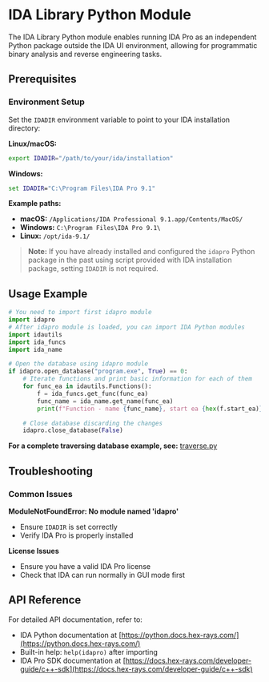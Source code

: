 # IDA Library Python Module

The IDA Library Python module enables running IDA Pro as an independent Python package outside the IDA UI environment, allowing for programmatic binary analysis and reverse engineering tasks.

## Prerequisites

### Environment Setup

Set the `IDADIR` environment variable to point to your IDA installation directory:

**Linux/macOS:**
```bash
export IDADIR="/path/to/your/ida/installation"
```

**Windows:**
```cmd
set IDADIR="C:\Program Files\IDA Pro 9.1"
```

**Example paths:**
- **macOS:** `/Applications/IDA Professional 9.1.app/Contents/MacOS/`
- **Windows:** `C:\Program Files\IDA Pro 9.1\`
- **Linux:** `/opt/ida-9.1/`

> **Note:** If you have already installed and configured the `idapro` Python package in the past using script provided with IDA installation package, setting `IDADIR` is not required.

## Usage Example

```python
# You need to import first idapro module
import idapro
# After idapro module is loaded, you can import IDA Python modules
import idautils
import ida_funcs
import ida_name

# Open the database using idapro module
if idapro.open_database("program.exe", True) == 0:
    # Iterate functions and print basic information for each of them
    for func_ea in idautils.Functions():
        f = ida_funcs.get_func(func_ea)
        func_name = ida_name.get_name(func_ea)
        print(f"Function - name {func_name}, start ea {hex(f.start_ea)}, end ea {hex(f.end_ea)}")

    # Close database discarding the changes
    idapro.close_database(False)
```

**For a complete traversing database example, see:** [traverse.py](./examples/traverse.py)

## Troubleshooting

### Common Issues

**ModuleNotFoundError: No module named 'idapro'**
- Ensure `IDADIR` is set correctly
- Verify IDA Pro is properly installed

**License Issues**
- Ensure you have a valid IDA Pro license
- Check that IDA can run normally in GUI mode first

## API Reference

For detailed API documentation, refer to:
- IDA Python documentation at [https://python.docs.hex-rays.com/](https://python.docs.hex-rays.com/)
- Built-in help: `help(idapro)` after importing
- IDA Pro SDK documentation at [https://docs.hex-rays.com/developer-guide/c++-sdk](https://docs.hex-rays.com/developer-guide/c++-sdk)